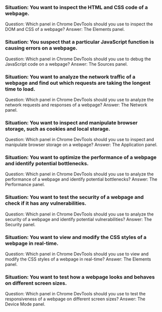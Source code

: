 ### Situation: You want to inspect the HTML and CSS code of a webpage.
Question: Which panel in Chrome DevTools should you use to inspect the DOM and CSS of a webpage?
Answer: The Elements panel.

### Situation: You suspect that a particular JavaScript function is causing errors on a webpage.
Question: Which panel in Chrome DevTools should you use to debug the JavaScript code on a webpage?
Answer: The Sources panel.

### Situation: You want to analyze the network traffic of a webpage and find out which requests are taking the longest time to load.
Question: Which panel in Chrome DevTools should you use to analyze the network requests and responses of a webpage?
Answer: The Network panel.

### Situation: You want to inspect and manipulate browser storage, such as cookies and local storage.
Question: Which panel in Chrome DevTools should you use to inspect and manipulate browser storage on a webpage?
Answer: The Application panel.

### Situation: You want to optimize the performance of a webpage and identify potential bottlenecks.
Question: Which panel in Chrome DevTools should you use to analyze the performance of a webpage and identify potential bottlenecks?
Answer: The Performance panel.

### Situation: You want to test the security of a webpage and check if it has any vulnerabilities.
Question: Which panel in Chrome DevTools should you use to analyze the security of a webpage and identify potential vulnerabilities?
Answer: The Security panel.

### Situation: You want to view and modify the CSS styles of a webpage in real-time.
Question: Which panel in Chrome DevTools should you use to view and modify the CSS styles of a webpage in real-time?
Answer: The Elements panel.

### Situation: You want to test how a webpage looks and behaves on different screen sizes.
Question: Which panel in Chrome DevTools should you use to test the responsiveness of a webpage on different screen sizes?
Answer: The Device Mode panel.
